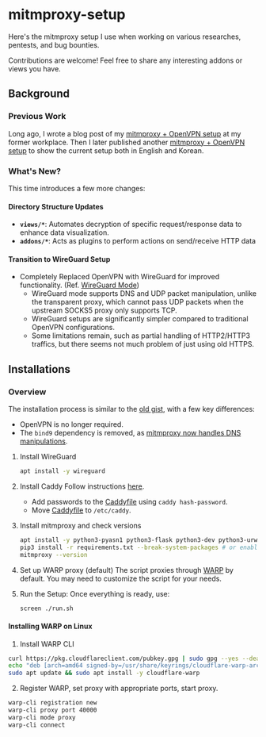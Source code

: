 # mitmproxy-setup

Here's the mitmproxy setup I use when working on various researches, pentests, and bug bounties.

Contributions are welcome! Feel free to share any interesting addons or views you have.

## Background

### Previous Work

Long ago, I wrote a blog post of my [mitmproxy + OpenVPN setup](https://blog.flatt.tech/entry/mitmproxy) at my former workplace.
Then I later published another [mitmproxy + OpenVPN setup](https://gist.github.com/stypr/abe9ef83556759847c063ae9389fa0ae) to show the current setup both in English and Korean.

### What's New?

This time introduces a few more changes:

#### Directory Structure Updates  

- **`views/*`**: Automates decryption of specific request/response data to enhance data visualization.
- **`addons/*`**: Acts as plugins to perform actions on send/receive HTTP data

#### Transition to WireGuard Setup  

- Completely Replaced OpenVPN with WireGuard for improved functionality. (Ref. [WireGuard Mode](https://mitmproxy.org/posts/wireguard-mode/))
  - WireGuard mode supports DNS and UDP packet manipulation, unlike the transparent proxy, which cannot pass UDP packets when the upstream SOCKS5 proxy only supports TCP.
  - WireGuard setups are significantly simpler compared to traditional OpenVPN configurations.
  - Some limitations remain, such as partial handling of HTTP2/HTTP3 traffics, but there seems not much problem of just using old HTTPS.


## Installations

### Overview

The installation process is similar to the [old gist](https://gist.github.com/stypr/abe9ef83556759847c063ae9389fa0ae), with a few key differences:
- OpenVPN is no longer required.
- The `bind9` dependency is removed, as [mitmproxy now handles DNS manipulations](https://github.com/Kriechi/mitmproxy/blob/dns-addon/docs/src/content/overview-features.md#dns-manipulation).

1. Install WireGuard
    ```sh
    apt install -y wireguard
    ```

2. Install Caddy
    Follow instructions [here](https://caddyserver.com/docs/install).
    - Add passwords to the [Caddyfile](caddy/Caddyfile) using `caddy hash-password`.
    - Move [Caddyfile](caddy/Caddyfile) to `/etc/caddy`.

3. Install mitmproxy and check versions
    ```sh
    apt install -y python3-pyasn1 python3-flask python3-dev python3-urwid python3-pip libxml2-dev libxslt-dev libffi-dev  
    pip3 install -r requirements.txt --break-system-packages # or enable venv
    mitmproxy --version  
    ```

4. Set up WARP proxy (default)
   The script proxies through [WARP](https://one.one.one.one/) by default. You may need to customize the script for your needs.

5. Run the Setup:
   Once everything is ready, use:
   ```sh
   screen ./run.sh
   ```

#### Installing WARP on Linux

1. Install WARP CLI

```sh
curl https://pkg.cloudflareclient.com/pubkey.gpg | sudo gpg --yes --dearmor --output /usr/share/keyrings/cloudflare-warp-archive-keyring.gpg
echo "deb [arch=amd64 signed-by=/usr/share/keyrings/cloudflare-warp-archive-keyring.gpg] https://pkg.cloudflareclient.com/ bookworm main" | sudo tee /etc/apt/sources.list.d/cloudflare-client.list
sudo apt update && sudo apt install -y cloudflare-warp
```

2. Register WARP, set proxy with appropriate ports, start proxy.

```sh
warp-cli registration new
warp-cli proxy port 40000
warp-cli mode proxy
warp-cli connect
```
